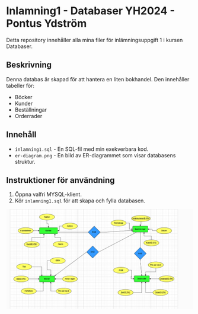 # Inlamning1 - Databaser YH2024 - Pontus Ydström
Detta repository innehåller alla mina filer för inlämningsuppgift 1 i kursen Databaser.

## Beskrivning
Denna databas är skapad för att hantera en liten bokhandel. Den innehåller tabeller för:
- Böcker
- Kunder
- Beställningar
- Orderrader

## Innehåll
- `inlamning1.sql` - En SQL-fil med min exekverbara kod.
- `er-diagram.png` - En bild av ER-diagrammet som visar databasens struktur.

## Instruktioner för användning
1. Öppna valfri MYSQL-klient.
2. Kör `inlamning1.sql` för att skapa och fylla databasen.

![ER-diagram](er-diagram.png)
